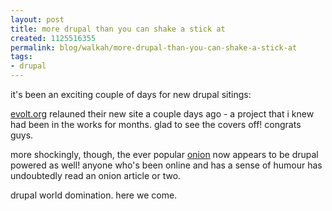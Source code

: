 ```yaml
--- 
layout: post
title: more drupal than you can shake a stick at
created: 1125516355
permalink: blog/walkah/more-drupal-than-you-can-shake-a-stick-at
tags: 
- drupal
---
```

<p>it's been an exciting couple of days for new drupal sitings:</p>

<p><a href="http://www.evolt.org/">evolt.org</a> relauned their new site a couple days ago - a project that i knew had been in the works for months. glad to see the covers off! congrats guys.</p>

<p>more shockingly, though, the ever popular <a href="http://www.theonion.com/">onion</a> now appears to be drupal powered as well! anyone who's been online and has a sense of humour has undoubtedly read an onion article or two. </p>

<p>drupal world domination. here we come.</p>
